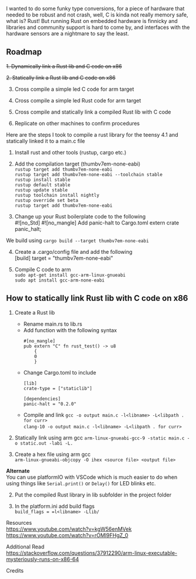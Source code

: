 I wanted to do some funky type conversions, for a piece of hardware that needed to be robust and not crash,
well, C is kinda not really memory safe, what is? Rust! But running Rust on embedded hardware is finnicky and
libraries and community support is hard to come by, and interfaces with the hardware sensors are a nightmare to
say the least.

## Roadmap

~~1. Dynamically link a Rust lib and C code on x86~~

~~2. Statically link a Rust lib and C code on x86~~

3. Cross compile a simple led C code for arm target

4. Cross compile a simple led Rust code for arm target

5. Cross compile and statically link a compiled Rust lib with C code 

6. Replicate on other machines to confirm procedures



Here are the steps I took to compile a rust library for the teensy 4.1 and statically linked it to a main.c file

1. Install rust and other tools (rustup, cargo etc.)

2. Add the compilation target (thumbv7em-none-eabi)  
    `rustup target add thumbv7em-none-eabi`   
    `rustup target add thumbv7em-none-eabi --toolchain stable`  
    `rustup install stable`  
    `rustup default stable`  
    `rustup update stable`  
    `rustup toolchain install nightly`  
    `rustup override set beta`  
    `rustup target add thumbv7em-none-eabi`  


3. Change up your Rust boilerplate code to the following  
    #![no_Std]
    #![no_mangle]
    Add panic-halt to Cargo.toml
    extern crate panic_halt;

We build using `cargo build --target thumbv7em-none-eabi`

4. Create a .cargo/config file and add the following  
    [build]
    target = "thumbv7em-none-eabi"

5. Compile C code to arm  
    `sudo apt-get install gcc-arm-linux-gnueabi`  
    `sudo apt install gcc-arm-none-eabi`


## How to statically link Rust lib with C code on x86

1. Create a Rust lib
    * Rename main.rs to lib.rs
    * Add function with the following syntax
        ```
        #[no_mangle]
        pub extern "C" fn rust_test() -> u8
            {
            0
            }
        ```
    * Change Cargo.toml to include
        ```
        [lib]
        crate-type = ["staticlib"]

        [dependencies]
        panic-halt = "0.2.0"
        ```
    * Compile and link
        `gcc -o output main.c -l<libname> -L<libpath . for curr>`  
        `clang-10 -o output main.c -l<libname> -L<libpath . for curr>`

2. Statically link using arm gcc
    `arm-linux-gnueabi-gcc-9 -static main.c -o static.out -labi -L.`

3. Create a hex file using arm gcc  
    `arm-linux-gnueabi-objcopy -O ihex <source file> <output file>`

**Alternate**  
You can use platformIO with VSCode which is much easier to do when using things like
`Serial.print()` or `Delay()` for LED blinks etc.

2. Put the compiled Rust library in lib subfolder in the project folder

3. In the platform.ini add build flags  
    `build_flags = =l<libname> -Llib/`    



Resources  
https://www.youtube.com/watch?v=kgW56enMVek
https://www.youtube.com/watch?v=rOMl9FHgZ_0

Additional Read  
https://stackoverflow.com/questions/37912290/arm-linux-executable-mysteriously-runs-on-x86-64

Credits  

